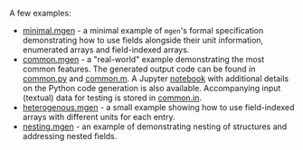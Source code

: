 A few examples:
* [minimal.mgen](minimal.mgen) - a minimal example of `mgen`'s formal specification demonstrating how to use fields alongside their unit information, enumerated arrays and field-indexed arrays.
* [common.mgen](common.mgen) - a "real-world" example demonstrating the most common features. The generated output code can be found in [common.py](common.py) and [common.m](common.m). A Jupyter [notebook](common.ipynb) with additional details on the Python code generation is also available. Accompanying input (textual) data for testing is stored in [common.in](common.in). 
* [heterogenous.mgen](heterogenous.mgen) - a small example showing how to use field-indexed arrays with different units for each entry.
* [nesting.mgen](nesting.mgen) - an example of demonstrating nesting of structures and addressing nested fields.